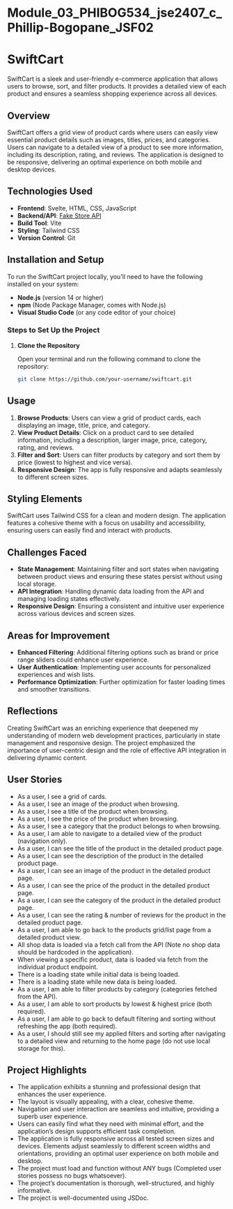 # Module_03_PHIBOG534_jse2407_c_Phillip-Bogopane_JSF02

# SwiftCart

SwiftCart is a sleek and user-friendly e-commerce application that allows users to browse, sort, and filter products. It provides a detailed view of each product and ensures a seamless shopping experience across all devices.

## Overview

SwiftCart offers a grid view of product cards where users can easily view essential product details such as images, titles, prices, and categories. Users can navigate to a detailed view of a product to see more information, including its description, rating, and reviews. The application is designed to be responsive, delivering an optimal experience on both mobile and desktop devices.

## Technologies Used

- **Frontend**: Svelte, HTML, CSS, JavaScript
- **Backend/API**: [Fake Store API](https://fakestoreapi.com/)
- **Build Tool**: Vite
- **Styling**: Tailwind CSS
- **Version Control**: Git

## Installation and Setup

To run the SwiftCart project locally, you'll need to have the following installed on your system:

- **Node.js** (version 14 or higher)
- **npm** (Node Package Manager, comes with Node.js)
- **Visual Studio Code** (or any code editor of your choice)

### Steps to Set Up the Project

1. **Clone the Repository**

   Open your terminal and run the following command to clone the repository:

   ```bash
   git clone https://github.com/your-username/swiftcart.git


## Usage

1. **Browse Products**: Users can view a grid of product cards, each displaying an image, title, price, and category.
2. **View Product Details**: Click on a product card to see detailed information, including a description, larger image, price, category, rating, and reviews.
3. **Filter and Sort**: Users can filter products by category and sort them by price (lowest to highest and vice versa).
4. **Responsive Design**: The app is fully responsive and adapts seamlessly to different screen sizes.

## Styling Elements

SwiftCart uses Tailwind CSS for a clean and modern design. The application features a cohesive theme with a focus on usability and accessibility, ensuring users can easily find and interact with products.

## Challenges Faced

- **State Management**: Maintaining filter and sort states when navigating between product views and ensuring these states persist without using local storage.
- **API Integration**: Handling dynamic data loading from the API and managing loading states effectively.
- **Responsive Design**: Ensuring a consistent and intuitive user experience across various devices and screen sizes.

## Areas for Improvement

- **Enhanced Filtering**: Additional filtering options such as brand or price range sliders could enhance user experience.
- **User Authentication**: Implementing user accounts for personalized experiences and wish lists.
- **Performance Optimization**: Further optimization for faster loading times and smoother transitions.

## Reflections

Creating SwiftCart was an enriching experience that deepened my understanding of modern web development practices, particularly in state management and responsive design. The project emphasized the importance of user-centric design and the role of effective API integration in delivering dynamic content.

## User Stories

- As a user, I see a grid of cards.
- As a user, I see an image of the product when browsing.
- As a user, I see a title of the product when browsing.
- As a user, I see the price of the product when browsing.
- As a user, I see a category that the product belongs to when browsing.
- As a user, I am able to navigate to a detailed view of the product (navigation only).
- As a user, I can see the title of the product in the detailed product page.
- As a user, I can see the description of the product in the detailed product page.
- As a user, I can see an image of the product in the detailed product page.
- As a user, I can see the price of the product in the detailed product page.
- As a user, I can see the category of the product in the detailed product page.
- As a user, I can see the rating & number of reviews for the product in the detailed product page.
- As a user, I am able to go back to the products grid/list page from a detailed product view.
- All shop data is loaded via a fetch call from the API (Note no shop data should be hardcoded in the application).
- When viewing a specific product, data is loaded via fetch from the individual product endpoint.
- There is a loading state while initial data is being loaded.
- There is a loading state while new data is being loaded.
- As a user, I am able to filter products by category (categories fetched from the API).
- As a user, I am able to sort products by lowest & highest price (both required).
- As a user, I am able to go back to default filtering and sorting without refreshing the app (both required).
- As a user, I should still see my applied filters and sorting after navigating to a detailed view and returning to the home page (do not use local storage for this).

## Project Highlights

- The application exhibits a stunning and professional design that enhances the user experience.
- The layout is visually appealing, with a clear, cohesive theme.
- Navigation and user interaction are seamless and intuitive, providing a superb user experience.
- Users can easily find what they need with minimal effort, and the application’s design supports efficient task completion.
- The application is fully responsive across all tested screen sizes and devices. Elements adjust seamlessly to different screen widths and orientations, providing an optimal user experience on both mobile and desktop.
- The project must load and function without ANY bugs (Completed user stories possess no bugs whatsoever).
- The project’s documentation is thorough, well-structured, and highly informative.
- The project is well-documented using JSDoc.



